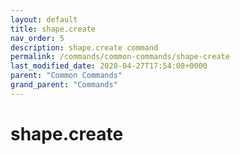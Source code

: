 ```yaml
---
layout: default
title: shape.create 
nav_order: 5
description: shape.create command
permalink: /commands/common-commands/shape-create
last_modified_date: 2020-04-27T17:54:08+0000
parent: "Common Commands"
grand_parent: "Commands"
---
```


# shape.create
